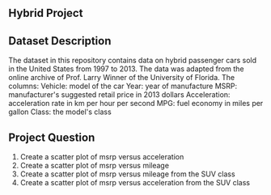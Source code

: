 ## Hybrid Project

## Dataset Description
The dataset in this repository contains data on hybrid passenger cars sold in the United States from 1997 to 2013. The data was adapted from the online archive of Prof. Larry Winner of the University of Florida. The columns:
Vehicle: model of the car
Year: year of manufacture
MSRP: manufacturer's suggested retail price in 2013 dollars
Acceleration: acceleration rate in km per hour per second
MPG: fuel economy in miles per gallon
Class: the model's class

## Project Question
1. Create a scatter plot of msrp versus acceleration
2. Create a scatter plot of msrp versus mileage
3. Create a scatter plot of msrp versus mileage from the SUV class
4. Create a scatter plot of msrp versus acceleration from the SUV class

